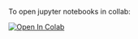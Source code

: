 To open jupyter notebooks in collab:

[![Open In Colab](https://colab.research.google.com/assets/colab-badge.svg)](https://colab.research.google.com/github.com/julprat/CourseDP_hub/blob/main/Optimal_Growth.ipynb) 
